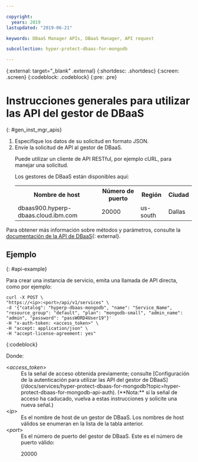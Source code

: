 ```yaml
---

copyright:
  years: 2019
lastupdated: "2019-06-21"

keywords: DBaaS Manager APIs, DBaaS Manager, API request

subcollection: hyper-protect-dbaas-for-mongodb

---
```


{:external: target="_blank" .external}
{:shortdesc: .shortdesc}
{:screen: .screen}
{:codeblock: .codeblock}
{:pre: .pre}


# Instrucciones generales para utilizar las API del gestor de DBaaS
{: #gen_inst_mgr_apis}
<ol>
<li>Especifique los datos de su solicitud en formato JSON.
</li>
<li>Envíe la solicitud de API al gestor de DBaaS.
<p>Puede utilizar un cliente de API RESTful, por ejemplo cURL, para manejar una solicitud.
</p>
<p>Los gestores de DBaaS están disponibles aquí:
<table>
  <tr>
    <th> Nombre de host </th>
    <th> Número de puerto </th>
    <th> Región </th>
    <th> Ciudad </th>
  </tr>
  <tr>
    <td> dbaas900.hyperp-dbaas.cloud.ibm.com </td>
    <td> 20000 </td>
    <td> us-south </td>
    <td> Dallas </td>
  </tr>
</table>
</p>	 
</li>
</ol>

Para obtener más información sobre métodos y parámetros, consulte la [documentación de la API de DBaaS](https://{DomainName}/apidocs/hyperp-dbaas){: external}.


## Ejemplo
{: #api-example}

Para crear una instancia de servicio, emita una llamada de API directa, como por ejemplo:

```
curl -X POST \
"https://<ip>:<port>/api/v1/services" \
-d '{"catalog": "hyperp-dbaas-mongodb", "name": "Service_Name", "resource_group": "default", "plan": "mongodb-small", "admin_name": "admin", "password": "passWORD4User19"}'
-H "x-auth-token: <access_token>" \
-H "accept: application/json" \
-H "accept-license-agreement: yes"
```
{:codeblock}

Donde:
<dl>
<dt> &lt;<em>access_token</em>&gt; </dt>
<dd>Es la señal de acceso obtenida previamente; consulte [Configuración de la autenticación para utilizar las API del gestor de DBaaS](/docs/services/hyper-protect-dbaas-for-mongodb?topic=hyper-protect-dbaas-for-mongodb-api-auth). (**Nota:** si la señal de acceso ha caducado, vuelva a estas instrucciones y solicite una nueva señal.) </dd>
<dt> &lt;<em>ip</em>&gt; </dt>
<dd>Es el nombre de host de un gestor de DBaaS. Los nombres de host válidos se enumeran en la lista de la tabla anterior.
</dd>
<dt> &lt;<em>port</em>&gt; </dt>
<dd>Es el número de puerto del gestor de DBaaS. Este es el número de puerto válido:
<p>20000</p>
</dd>
</dl>
